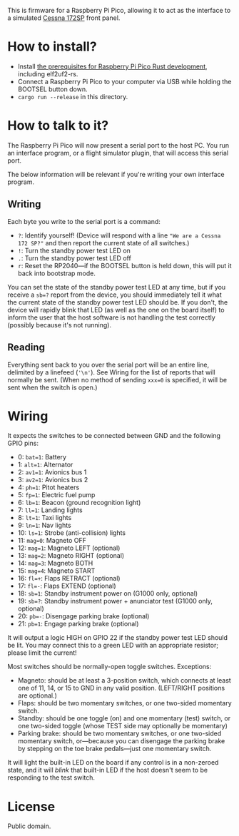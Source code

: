 This is firmware for a Raspberry Pi Pico, allowing it to act as the interface to a simulated [Cessna 172SP](https://en.wikipedia.org/wiki/Cessna_172) front panel.

# How to install?

- Install [the prerequisites for Raspberry Pi Pico Rust development](https://github.com/rp-rs/rp-hal#getting-started), including elf2uf2-rs.
- Connect a Raspberry Pi Pico to your computer via USB while holding the BOOTSEL button down.
- `cargo run --release` in this directory.

# How to talk to it?

The Raspberry Pi Pico will now present a serial port to the host PC. You run an interface program, or a flight simulator plugin, that will access this serial port.

The below information will be relevant if you're writing your own interface program.

## Writing

Each byte you write to the serial port is a command:

- `?`: Identify yourself! (Device will respond with a line `"We are a Cessna 172 SP?"` and then report the current state of all switches.)
- `!`: Turn the standby power test LED on
- `.`: Turn the standby power test LED off
- `r`: Reset the RP2040—if the BOOTSEL button is held down, this will put it back into bootstrap mode.

You can set the state of the standby power test LED at any time, but if you receive a `sb=?` report from the device, you should immediately tell it what the current state of the standby power test LED should be. If you don't, the device will rapidly blink that LED (as well as the one on the board itself) to inform the user that the host software is not handling the test correctly (possibly because it's not running).

## Reading

Everything sent back to you over the serial port will be an entire line, delimited by a linefeed (`'\n'`). See Wiring for the list of reports that will normally be sent. (When no method of sending `xxx=0` is specified, it will be sent when the switch is open.)

# Wiring

It expects the switches to be connected between GND and the following GPIO pins:

- 0: `bat=1`: Battery
- 1: `alt=1`: Alternator
- 2: `av1=1`: Avionics bus 1
- 3: `av2=1`: Avionics bus 2
- 4: `ph=1`: Pitot heaters
- 5: `fp=1`: Electric fuel pump
- 6: `lb=1`: Beacon (ground recognition light)
- 7: `ll=1`: Landing lights
- 8: `lt=1`: Taxi lights
- 9: `ln=1`: Nav lights
- 10: `ls=1`: Strobe (anti-collision) lights
- 11: `mag=0`: Magneto OFF
- 12: `mag=1`: Magneto LEFT (optional)
- 13: `mag=2`: Magneto RIGHT (optional)
- 14: `mag=3`: Magneto BOTH
- 15: `mag=4`: Magneto START
- 16: `fl=+`: Flaps RETRACT (optional)
- 17: `fl=-`: Flaps EXTEND (optional)
- 18: `sb=1`: Standby instrument power on (G1000 only, optional)
- 19: `sb=?`: Standby instrument power + anunciator test (G1000 only, optional)
- 20: `pb=-`: Disengage parking brake (optional)
- 21: `pb=1`: Engage parking brake (optional)

It will output a logic HIGH on GPIO 22 if the standby power test LED should be lit. You may connect this to a green LED with an appropriate resistor; please limit the current!

Most switches should be normally-open toggle switches. Exceptions:

- Magneto: should be at least a 3-position switch, which connects at least one of 11, 14, or 15 to GND in any valid position. (LEFT/RIGHT positions are optional.)
- Flaps: should be two momentary switches, or one two-sided momentary switch.
- Standby: should be one toggle (on) and one momentary (test) switch, or one two-sided toggle (whose TEST side may optionally be momentary)
- Parking brake: should be two momentary switches, or one two-sided momentary switch, or—because you can disengage the parking brake by stepping on the toe brake pedals—just one momentary switch.

It will light the built-in LED on the board if any control is in a non-zeroed state, and it will *blink* that built-in LED if the host doesn't seem to be responding to the test switch.

# License

Public domain.
